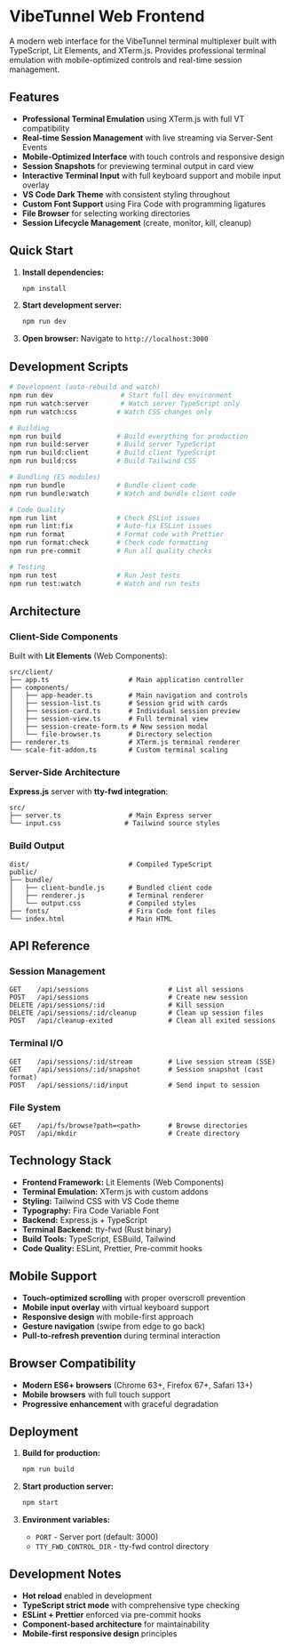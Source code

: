 # VibeTunnel Web Frontend

A modern web interface for the VibeTunnel terminal multiplexer built with TypeScript, Lit Elements, and XTerm.js. Provides professional terminal emulation with mobile-optimized controls and real-time session management.

## Features

- **Professional Terminal Emulation** using XTerm.js with full VT compatibility
- **Real-time Session Management** with live streaming via Server-Sent Events
- **Mobile-Optimized Interface** with touch controls and responsive design
- **Session Snapshots** for previewing terminal output in card view
- **Interactive Terminal Input** with full keyboard support and mobile input overlay
- **VS Code Dark Theme** with consistent styling throughout
- **Custom Font Support** using Fira Code with programming ligatures
- **File Browser** for selecting working directories
- **Session Lifecycle Management** (create, monitor, kill, cleanup)

## Quick Start

1. **Install dependencies:**
   ```bash
   npm install
   ```

2. **Start development server:**
   ```bash
   npm run dev
   ```

3. **Open browser:**
   Navigate to `http://localhost:3000`

## Development Scripts

```bash
# Development (auto-rebuild and watch)
npm run dev                 # Start full dev environment
npm run watch:server        # Watch server TypeScript only
npm run watch:css          # Watch CSS changes only

# Building
npm run build              # Build everything for production
npm run build:server       # Build server TypeScript
npm run build:client       # Build client TypeScript  
npm run build:css          # Build Tailwind CSS

# Bundling (ES modules)
npm run bundle             # Bundle client code
npm run bundle:watch       # Watch and bundle client code

# Code Quality
npm run lint               # Check ESLint issues
npm run lint:fix           # Auto-fix ESLint issues
npm run format             # Format code with Prettier
npm run format:check       # Check code formatting
npm run pre-commit         # Run all quality checks

# Testing
npm run test               # Run Jest tests
npm run test:watch         # Watch and run tests
```

## Architecture

### Client-Side Components

Built with **Lit Elements** (Web Components):

```
src/client/
├── app.ts                    # Main application controller
├── components/
│   ├── app-header.ts         # Main navigation and controls
│   ├── session-list.ts       # Session grid with cards
│   ├── session-card.ts       # Individual session preview
│   ├── session-view.ts       # Full terminal view
│   ├── session-create-form.ts # New session modal
│   └── file-browser.ts       # Directory selection
├── renderer.ts               # XTerm.js terminal renderer
└── scale-fit-addon.ts        # Custom terminal scaling
```

### Server-Side Architecture

**Express.js** server with **tty-fwd integration**:

```
src/
├── server.ts                 # Main Express server
└── input.css                # Tailwind source styles
```

### Build Output

```
dist/                         # Compiled TypeScript
public/
├── bundle/
│   ├── client-bundle.js      # Bundled client code
│   ├── renderer.js           # Terminal renderer
│   └── output.css            # Compiled styles
├── fonts/                    # Fira Code font files
└── index.html                # Main HTML
```

## API Reference

### Session Management

```
GET    /api/sessions                    # List all sessions
POST   /api/sessions                    # Create new session
DELETE /api/sessions/:id                # Kill session
DELETE /api/sessions/:id/cleanup        # Clean up session files
POST   /api/cleanup-exited              # Clean all exited sessions
```

### Terminal I/O

```
GET    /api/sessions/:id/stream         # Live session stream (SSE)
GET    /api/sessions/:id/snapshot       # Session snapshot (cast format)
POST   /api/sessions/:id/input          # Send input to session
```

### File System

```
GET    /api/fs/browse?path=<path>       # Browse directories
POST   /api/mkdir                       # Create directory
```

## Technology Stack

- **Frontend Framework:** Lit Elements (Web Components)
- **Terminal Emulation:** XTerm.js with custom addons
- **Styling:** Tailwind CSS with VS Code theme
- **Typography:** Fira Code Variable Font
- **Backend:** Express.js + TypeScript
- **Terminal Backend:** tty-fwd (Rust binary)
- **Build Tools:** TypeScript, ESBuild, Tailwind
- **Code Quality:** ESLint, Prettier, Pre-commit hooks

## Mobile Support

- **Touch-optimized scrolling** with proper overscroll prevention
- **Mobile input overlay** with virtual keyboard support
- **Responsive design** with mobile-first approach
- **Gesture navigation** (swipe from edge to go back)
- **Pull-to-refresh prevention** during terminal interaction

## Browser Compatibility

- **Modern ES6+ browsers** (Chrome 63+, Firefox 67+, Safari 13+)
- **Mobile browsers** with full touch support
- **Progressive enhancement** with graceful degradation

## Deployment

1. **Build for production:**
   ```bash
   npm run build
   ```

2. **Start production server:**
   ```bash
   npm start
   ```

3. **Environment variables:**
   - `PORT` - Server port (default: 3000)
   - `TTY_FWD_CONTROL_DIR` - tty-fwd control directory

## Development Notes

- **Hot reload** enabled in development
- **TypeScript strict mode** with comprehensive type checking
- **ESLint + Prettier** enforced via pre-commit hooks
- **Component-based architecture** for maintainability
- **Mobile-first responsive design** principles
